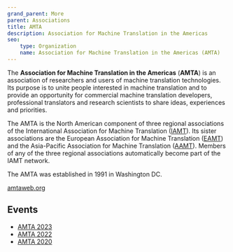```yaml
---
grand_parent: More
parent: Associations
title: AMTA
description: Association for Machine Translation in the Americas
seo:
    type: Organization
    name: Association for Machine Translation in the Americas (AMTA)
---
```


The **Association for Machine Translation in the Americas** (**AMTA**) is an association of researchers and users of machine translation technologies.
Its purpose is to unite people interested in machine translation and to provide an opportunity for commercial machine translation developers, professional translators and research scientists to share ideas, experiences and priorities.

The AMTA is the North American component of three regional associations of the International Association for Machine Translation \([IAMT](/iamt)\).
Its sister associations are the European Association for Machine Translation \([EAMT](/eamt)\) and the Asia-Pacific Association for Machine Translation \([AAMT](/aamt)\). Members of any of the three regional associations automatically become part of the IAMT network.

The AMTA was established in 1991 in Washington DC.

[amtaweb.org](https://amtaweb.org/)

## Events

- [AMTA 2023](/amta2023)
- [AMTA 2022](/amta2022)
- [AMTA 2020](/amta2020)
